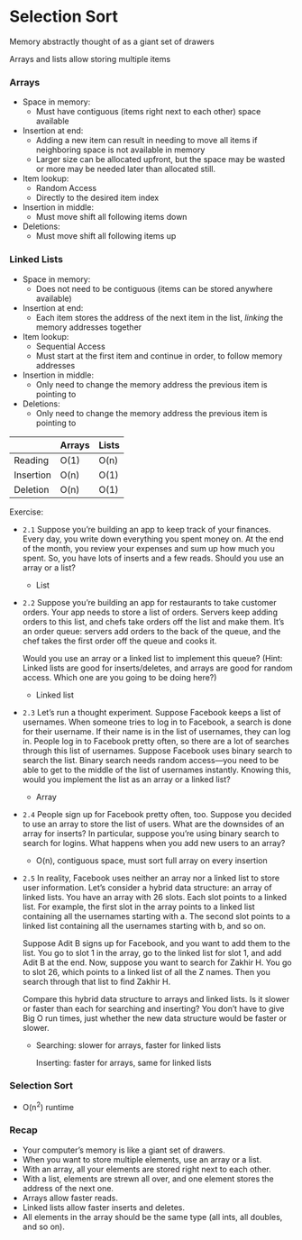 # Selection Sort

Memory abstractly thought of as a giant set of drawers

Arrays and lists allow storing multiple items

### Arrays
- Space in memory:
    - Must have contiguous (items right next to each other) space available
- Insertion at end:
    - Adding a new item can result in needing to move all items if neighboring space is not available in memory
    - Larger size can be allocated upfront, but the space may be wasted or more may be needed later than allocated still.
- Item lookup:
    - Random Access
    - Directly to the desired item index
- Insertion in middle: 
    - Must move shift all following items down
- Deletions:
    - Must move shift all following items up

### Linked Lists
- Space in memory:
    - Does not need to be contiguous (items can be stored anywhere available)
- Insertion at end:
    - Each item stores the address of the next item in the list, *linking* the memory addresses together
- Item lookup:
    - Sequential Access
    - Must start at the first item and continue in order, to follow memory addresses
- Insertion in middle:
    - Only need to change the memory address the previous item is pointing to
- Deletions:
    - Only need to change the memory address the previous item is pointing to

|   | Arrays | Lists |
|---|---|---|
| Reading | O(1) | O(n) |
| Insertion | O(n) | O(1) |
| Deletion | O(n) | O(1) |

Exercise:
- `2.1` Suppose you’re building an app to keep track of your finances. Every day, you write down everything you spent 
  money on. At the end of the month, you review your expenses and sum up how much you spent. So, you have lots of 
  inserts and a few reads. Should you use an array or a list?
    - List
- `2.2` Suppose you’re building an app for restaurants to take customer orders. Your app needs to store a list of 
  orders. Servers keep adding orders to this list, and chefs take orders off the list and make them. It’s an order 
  queue: servers add orders to the back of the queue, and the chef takes the first order off the queue and cooks it. 
  
  Would you use an array or a linked list to implement this queue? (Hint: Linked lists are good for inserts/deletes, 
  and arrays are good for random access. Which one are you going to be doing here?)
    - Linked list
- `2.3` Let’s run a thought experiment. Suppose Facebook keeps a list of usernames. When someone tries to log in to 
  Facebook, a search is done for their username. If their name is in the list of usernames, they can log in. People log 
  in to Facebook pretty often, so there are a lot of searches through this list of usernames. Suppose Facebook uses 
  binary search to search the list. Binary search needs random access—you need to be able to get to the middle of the 
  list of usernames instantly. Knowing this, would you implement the list as an array or a linked list?
    - Array
- `2.4` People sign up for Facebook pretty often, too. Suppose you decided to use an array to store the list of users. 
  What are the downsides of an array for inserts? In particular, suppose you’re using binary search to search for 
  logins. What happens when you add new users to an array?
    - O(n), contiguous space, must sort full array on every insertion
- `2.5` In reality, Facebook uses neither an array nor a linked list to store user information. Let’s consider a 
  hybrid data structure: an array of linked lists. You have an array with 26 slots. Each slot points to a linked 
  list. For example, the first slot in the array points to a linked list containing all the usernames starting with 
  a. The second slot points to a linked list containing all the usernames starting with b, and so on.
  
  Suppose Adit B signs up for Facebook, and you want to add them to the list. You go to slot 1 in the array, go to the 
  linked list for slot 1, and add Adit B at the end. Now, suppose you want to search for Zakhir H. You go to slot 26, 
  which points to a linked list of all the Z names. Then you search through that list to find Zakhir H. 
  
  Compare this hybrid data structure to arrays and linked lists. Is it slower or faster than each for searching and 
  inserting? You don’t have to give Big O run times, just whether the new data structure would be faster or slower.
    - Searching: slower for arrays, faster for linked lists
    
      Inserting: faster for arrays, same for linked lists
    
### Selection Sort
- O(n<sup>2</sup>) runtime

### Recap
- Your computer’s memory is like a giant set of drawers.
- When you want to store multiple elements, use an array or a list.
- With an array, all your elements are stored right next to each other.
- With a list, elements are strewn all over, and one element stores the address of the next one.
- Arrays allow faster reads.
- Linked lists allow faster inserts and deletes.
- All elements in the array should be the same type (all ints, all doubles, and so on).
